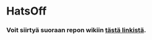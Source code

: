 # HatsOff

### Voit siirtyä suoraan repon wikiin [tästä linkistä](https://github.com/LauriKorte/HatsOff/wiki).
